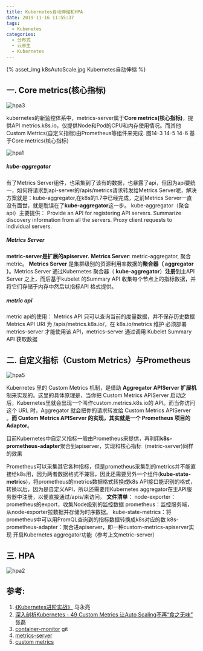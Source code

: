 ```yaml
---
title: Kubernetes自动伸缩和HPA
date: 2019-11-16 11:55:37
tags:
  - Kubenetes
categories:
  - 分布式 
  - 云原生
  - Kubernetes  
---
```


<p></p>
<!-- more -->


{% asset_img   k8sAutoScale.jpg  Kubernetes自动伸缩  %}

## 一. Core metrics(核心指标)  
![hpa3](https://user-images.githubusercontent.com/5608425/68987952-a3730080-086a-11ea-9a69-6b2c41de98ed.JPG)


kubernetes的新监控体系中，metrics-server属于**Core metrics(核心指标)**，提供API metrics.k8s.io，仅提供Node和Pod的CPU和内存使用情况。而其他Custom Metrics(自定义指标)由Prometheus等组件来完成. 
图14-3 14-5 14-6 基于Core metrics(核心指标)

![hpa1](https://user-images.githubusercontent.com/5608425/68987950-a3730080-086a-11ea-83b8-1b6e06e3c659.jpg)

##### kube-aggregator

有了Metrics Server组件，也采集到了该有的数据，也暴露了api，但因为api要统一，如何将请求到api-server的/apis/metrics请求转发给Metrics Server呢，解决方案就是：kube-aggregator,在k8s的1.7中已经完成，之前Metrics Server一直没有面世，就是耽误在了**kube-aggregator**这一步。
kube-aggregator（聚合api）主要提供：
Provide an API for registering API servers.
Summarize discovery information from all the servers.
Proxy client requests to individual servers.

##### Metrics Server
**metric-server是扩展的apiserver.**
**Metrics Server**: metric-aggregator, 聚合metric。
**Metrics Server** 是集群级别的资源利用率数据的**聚合器（ aggregator ）**。Metrics Server 通过Kubernetes 聚合器（ **kube-aggregator**）**注册**到主API Server 之上，而后基于kubelet 的Summary API 收集每个节点上的指标数据，并将它们存储于内存中然后以指标API 格式提供。



##### metric api
metric api的使用：
Metrics API 只可以查询当前的度量数据，并不保存历史数据
Metrics API URI 为 /apis/metrics.k8s.io/，在 k8s.io/metrics 维护
必须部署 metrics-server 才能使用该 API，metrics-server 通过调用 Kubelet Summary API 获取数据

## 二.  自定义指标（Custom Metrics）与Prometheus

![hpa5](https://user-images.githubusercontent.com/5608425/68987954-a40b9700-086a-11ea-985a-10d423d2cd15.JPG)

Kubernetes 里的 Custom Metrics 机制，是借助 **Aggregator APIServer 扩展机**制来实现的。这里的具体原理是，当你把 Custom Metrics APIServer 启动之后，Kubernetes里就会出现一个叫作custom.metrics.k8s.io的 API。而当你访问这个 URL 时，Aggregator 就会把你的请求转发给 Custom Metrics APIServer 。**而 Custom Metrics APIServer 的实现，其实就是一个 Prometheus 项目的 Adaptor**。


目前Kubernetes中自定义指标一般由Prometheus来提供，再利用**k8s-prometheus-adapter**聚合到apiserver，实现和核心指标（metric-server)同样的效果

Prometheus可以采集其它各种指标，但是prometheus采集到的metrics并不能直接给k8s用，因为两者数据格式不兼容，因此还需要另外一个组件(**kube-state-metrics**)，将prometheus的metrics数据格式转换成k8s API接口能识别的格式，转换以后，因为是自定义API，所以还需要用Kubernetes aggregator在主API服务器中注册，以便直接通过/apis/来访问。
**文件清单**：
node-exporter：prometheus的export，收集Node级别的监控数据
prometheus：监控服务端，从node-exporter拉数据并存储为时序数据。
kube-state-metrics：将prometheus中可以用PromQL查询到的指标数据转换成k8s对应的数
k8s-prometheus-adapter：聚合进apiserver，即一种custom-metrics-apiserver实现
开启Kubernetes aggregator功能（参考上文metric-server）


## 三. HPA

![hpa2](https://user-images.githubusercontent.com/5608425/68987951-a3730080-086a-11ea-82d6-78ba5efcdfa5.jpg)

## 参考:
1. [《Kubernetes进阶实战》]() 马永亮
2. [深入剖析Kubernetes - 49  Custom Metrics 让Auto Scaling不再“食之无味”]() 张磊
3. [container-monitor](https://github.com/www6v/container-monitor) git
4. [metrics-server](https://yasongxu.gitbook.io/container-monitor/yi-.-kai-yuan-fang-an/di-1-zhang-cai-ji/metrics-server)
5. [custom metrics](https://yasongxu.gitbook.io/container-monitor/yi-.-kai-yuan-fang-an/di-1-zhang-cai-ji/custom-metrics)






 


